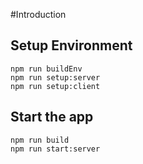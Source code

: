 #Introduction

## Setup Environment
```
npm run buildEnv
npm run setup:server
npm run setup:client
```

## Start the app
```
npm run build
npm run start:server
```